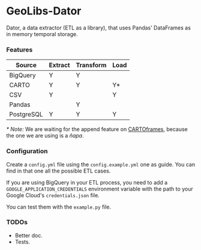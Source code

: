 # GeoLibs-Dator
Dator, a data extractor (ETL as a library), that uses Pandas' DataFrames as in memory temporal storage.

### Features
| Source | Extract | Transform | Load |
| --- | --- | --- | --- |
| BigQuery | Y | Y |  |
| CARTO | Y | Y | Y* |
| CSV | Y |  | Y |
| Pandas |  | Y |  |
| PostgreSQL | Y | Y | Y |

_* Note:_ We are waiting for the append feature on [CARTOframes](https://github.com/CartoDB/cartoframes), because the one we are using is a _ñapa_.

### Configuration
Create a `config.yml` file using the `config.example.yml` one as guide. You can find in that one all the possible ETL cases.

If you are using BigQuery in your ETL process, you need to add a `GOOGLE_APPLICATION_CREDENTIALS` environment variable with the path to your Google Cloud's `credentials.json` file.

You can test them with the `example.py` file.

### TODOs
- Better doc.
- Tests.

